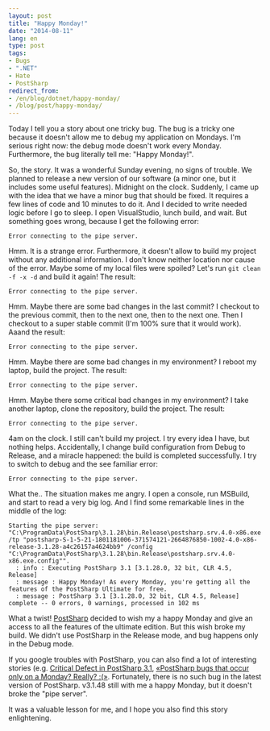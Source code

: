 ```yaml
---
layout: post
title: "Happy Monday!"
date: "2014-08-11"
lang: en
type: post
tags:
- Bugs
- ".NET"
- Hate
- PostSharp
redirect_from:
- /en/blog/dotnet/happy-monday/
- /blog/post/happy-monday/
---
```


Today I tell you a story about one tricky bug. The bug is a tricky one because it doesn't allow me to debug my application on Mondays. I'm serious right now: the debug mode doesn't work every Monday. Furthermore, the bug literally tell me: "Happy Monday!". 

So, the story. It was a wonderful Sunday evening, no signs of trouble. We planned to release a new version of our software (a minor one, but it includes some useful features). Midnight on the clock. Suddenly, I came up with the idea that we have a minor bug that should be fixed. It requires a few lines of code and 10 minutes to do it. And I decided to write needed logic before I go to sleep. I open VisualStudio, lunch build, and wait. But something goes wrong, because I get the following error:

```
Error connecting to the pipe server.
```

Hmm. It is a strange error. <!--more--> Furthermore, it doesn't allow to build my project without any additional information. I don't know neither location nor cause of the error. Maybe some of my local files were spoiled? Let's run `git clean -f -x -d` and build it again! The result:

```
Error connecting to the pipe server.
```

Hmm. Maybe there are some bad changes in the last commit? I checkout to the previous commit, then to the next one, then to the next one. Then I checkout to a super stable commit (I'm 100% sure that it would work). Aaand the result:

```
Error connecting to the pipe server.
```

Hmm. Maybe there are some bad changes in my environment? I reboot my laptop, build the project. The result:

```
Error connecting to the pipe server.
```

Hmm. Maybe there some critical bad changes in my environment? I take another laptop, clone the repository, build the project. The result:

```
Error connecting to the pipe server.
```

4am on the clock. I still can't build my project. I try every idea I have, but nothing helps. Accidentally, I change build configuration from Debug to Release, and a miracle happened: the build is completed successfully. I try to switch to debug and the see familiar error:

```
Error connecting to the pipe server.
```

What the.. The situation makes me angry. I open a console, run MSBuild, and start to read a very big log. And I find some remarkable lines in the middle of the log:

```
Starting the pipe server: "C:\ProgramData\PostSharp\3.1.28\bin.Release\postsharp.srv.4.0-x86.exe /tp "postsharp-S-1-5-21-1801181006-371574121-2664876850-1002-4.0-x86-release-3.1.28-a4c26157a4624bb9" /config "C:\ProgramData\PostSharp\3.1.28\bin.Release\postsharp.srv.4.0-x86.exe.config"".
  : info : Executing PostSharp 3.1 [3.1.28.0, 32 bit, CLR 4.5, Release]
  : message : Happy Monday! As every Monday, you're getting all the features of the PostSharp Ultimate for free.
  : message : PostSharp 3.1 [3.1.28.0, 32 bit, CLR 4.5, Release] complete -- 0 errors, 0 warnings, processed in 102 ms
```

What a twist! [PostSharp](http://www.postsharp.net/) decided to wish my a happy Monday and give an access to all the features of the ultimate edition. But this wish broke my build. We didn't use PostSharp in the Release mode, and bug happens only in the Debug mode.

If you google troubles with PostSharp, you can also find a lot of interesting stories (e.g. [Critical Defect in PostSharp 3.1](http://www.postsharp.net/blog/post/URGENT-ACTION-REQUIRED-Critical-Defect-in-PostSharp-31-process-exits-with-code-199), [«PostSharp bugs that occur only on a Monday? Really? :(»](https://plus.google.com/113181962167438638669/posts/QF5pDB4XY6F). Fortunately, there is no such bug in the latest version of PostSharp. v3.1.48 still with me a happy Monday, but it doesn't broke the "pipe server".

It was a valuable lesson for me, and I hope you also find this story enlightening.